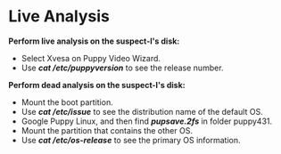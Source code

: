 # Live Analysis

**Perform live analysis on the suspect-l's disk:**

- Select Xvesa on Puppy Video Wizard.
- Use ***cat /etc/puppyversion*** to see the release number.

**Perform dead analysis on the suspect-l's disk:**

- Mount the boot partition.
- Use ***cat /etc/issue*** to see the distribution name of the default OS.
- Google Puppy Linux, and then find ***pupsave.2fs*** in folder puppy431.
- Mount the partition that contains the other OS.
- Use ***cat /etc/os-release*** to see the primary OS information.
